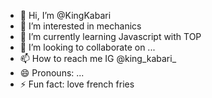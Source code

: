 - 👋 Hi, I’m @KingKabari
- 👀 I’m interested in  mechanics 
- 🌱 I’m currently learning Javascript with TOP 
- 💞️ I’m looking to collaborate on ...
- 📫 How to reach me IG @king_kabari_
- 😄 Pronouns: ...
- ⚡ Fun fact: love french fries 

<!---
KingKabari/KingKabari is a ✨ special ✨ repository because its `README.md` (this file) appears on your GitHub profile.
You can click the Preview link to take a look at your changes.
--->
